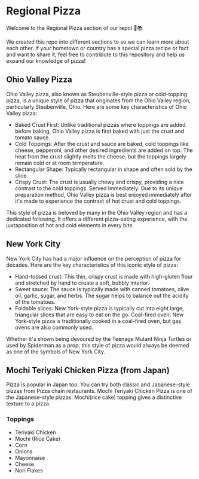 # Regional Pizza
Welcome to the Regional Pizza section of our repo! 🍕📚

We created this repo into different sections to so we can learn more about each other. If your hometown or country has a special pizza recipe or fact and want to share it, feel free to contribute to this repository and help us expand our knowledge of pizza! 

## Ohio Valley Pizza

Ohio Valley pizza, also known as Steubenville-style pizza or cold-topping pizza, is a unique style of pizza that originates from the Ohio Valley region, particularly Steubenville, Ohio. Here are some key characteristics of Ohio Valley pizza:

* Baked Crust First: Unlike traditional pizzas where toppings are added before baking, Ohio Valley pizza is first baked with just the crust and tomato sauce.
* Cold Toppings: After the crust and sauce are baked, cold toppings like cheese, pepperoni, and other desired ingredients are added on top. The heat from the crust slightly melts the cheese, but the toppings largely remain cold or at room temperature.
* Rectangular Shape: Typically rectangular in shape and often sold by the slice.
* Crispy Crust: The crust is usually chewy and crispy, providing a nice contrast to the cold toppings.
Served Immediately: Due to its unique preparation method, Ohio Valley pizza is best enjoyed immediately after it's made to experience the contrast of hot crust and cold toppings.

This style of pizza is beloved by many in the Ohio Valley region and has a dedicated following. It offers a different pizza-eating experience, with the juxtaposition of hot and cold elements in every bite.

## New York City

New York City has had a major influence on the perception of pizza for decades. Here are the key characteristics of this iconic style of pizza:

* Hand-tossed crust: This thin, crispy crust is made with high-gluten flour and stretched by hand to create a soft, bubbly interior.
* Sweet sauce: The sauce is typically made with canned tomatoes, olive oil, garlic, sugar, and herbs. The sugar helps to balance out the acidity of the tomatoes.
* Foldable slices: New York-style pizza is typically cut into eight large, triangular slices that are easy to eat on the go.
Coal-fired oven: New York-style pizza is traditionally cooked in a coal-fired oven, but gas ovens are also commonly used.

Whether it's shown being devoured by the Teenage Mutant Ninja Turtles or used by Spiderman as a prop, this style of pizza would always be deemed as one of the symbols of New York City. 

## Mochi Teriyaki Chicken Pizza (from Japan)

Pizza is popular in Japan too. You can try both classic and Japanese-style pizzas from Pizza chain restaurants. Mochi Teriyaki Chicken Pizza is one of the Japanese-style pizzas. Mochi(rice cake) topping gives a distinctive texture to a pizza.

### Toppings

* Teriyaki Chicken
* Mochi (Rice Cake)
* Corn
* Onions
* Mayonnaise
* Cheese
* Nori Flakes


